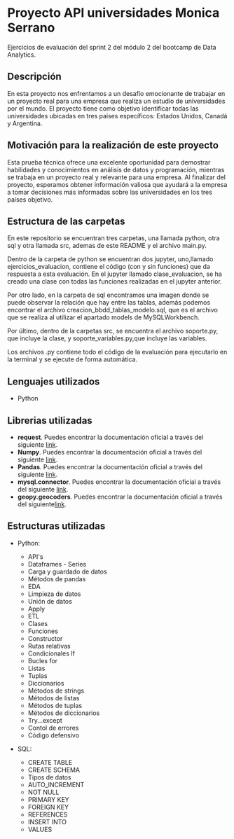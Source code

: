 # Proyecto API universidades Monica Serrano
Ejercicios de evaluación del sprint 2 del módulo 2 del bootcamp de Data Analytics.

## Descripción
En esta proyecto nos enfrentamos a un desafío emocionante de trabajar en un proyecto real para una empresa que realiza un estudio de universidades por el mundo. El proyecto tiene como objetivo identificar todas las universidades ubicadas en tres países específicos: Estados Unidos, Canadá y Argentina.

## Motivación para la realización de este proyecto

Esta prueba técnica ofrece una excelente oportunidad para demostrar habilidades y conocimientos en análisis de datos y programación, mientras se trabaja en un proyecto real y relevante para una empresa. Al finalizar del proyecto, esperamos obtener información valiosa que ayudará a la empresa a tomar decisiones más informadas sobre las universidades en los tres países objetivo.

## Estructura de las carpetas 

En este repositorio se encuentran tres carpetas, una llamada python, otra sql y otra llamada src, ademas de este README y el archivo main.py.

Dentro de la carpeta de python se encuentran dos jupyter, uno,llamado ejercicios_evaluacion, contiene el código (con y sin funciones) que da respuesta a esta evaluación. En el jupyter llamado clase_evaluacion, se ha creado una clase con todas las funciones realizadas en el jupyter anterior.

Por otro lado, en la carpeta de sql encontramos  una imagen donde se puede observar la relación que hay entre las tablas, además podemos encontrar el archivo creacion_bbdd_tablas_modelo.sql, que es el archivo que se realiza al utilizar el apartado models de MySQLWorkbench.

Por último, dentro de la carpetas src, se encuentra el archivo soporte.py, que incluye la clase, y soporte_variables.py,que incluye las variables.

Los archivos .py contiene todo el código de la evaluación para ejecutarlo en la terminal y se ejecute de forma automática.

## Lenguajes utilizados
* Python

## Librerias utilizadas
* **request**. Puedes encontrar la documentación oficial a través del siguiente [link](https://pypi.org/project/requests/).
* **Numpy**. Puedes encontrar la documentación oficial a través del siguiente [link](https://numpy.org/doc/stable/user/).
* **Pandas**. Puedes encontrar la documentación oficial a través del siguiente [link](https://pandas.pydata.org/docs/user_guide/index.html).
* **mysql.connector**. Puedes encontrar la documentación oficial a través del siguiente [link](https://dev.mysql.com/doc/connector-python/en/connector-python-versions.html).
* **geopy.geocoders**. Puedes encontrar la documentación oficial a través del siguiente[link](https://geopy.readthedocs.io/en/stable/).


## Estructuras utilizadas

* Python:
    * API's
    * Dataframes - Series
    * Carga y guardado de datos
    * Métodos de pandas
    * EDA
    * Limpieza de datos
    * Unión de datos
    * Apply
    * ETL
    * Clases
    * Funciones
    * Constructor
    * Rutas relativas
    * Condicionales If
    * Bucles for
    * Listas
    * Tuplas
    * Diccionarios
    * Métodos de strings
    * Métodos de listas
    * Métodos de tuplas
    * Métodos de diccionarios
    * Try...except
    * Contol de errores
    * Código defensivo

* SQL:
    * CREATE TABLE
    * CREATE SCHEMA
    * Tipos de datos
    * AUTO_INCREMENT
    * NOT NULL
    * PRIMARY KEY
    * FOREIGN KEY
    * REFERENCES
    * INSERT INTO
    * VALUES


